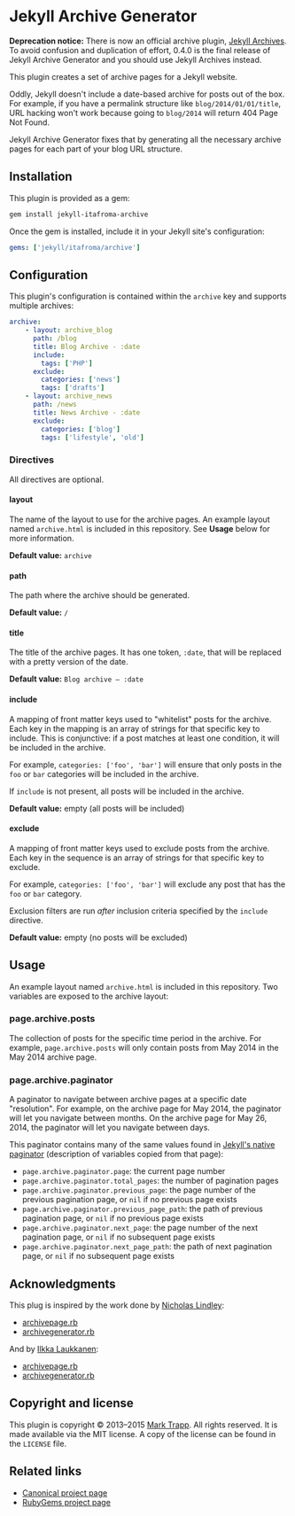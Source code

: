 # Jekyll Archive Generator

**Deprecation notice:** There is now an official archive plugin, [Jekyll Archives][1]. To avoid confusion and duplication of effort, 0.4.0 is the final release of Jekyll Archive Generator and you should use Jekyll Archives instead.

This plugin creates a set of archive pages for a Jekyll website.

Oddly, Jekyll doesn't include a date-based archive for posts out of the box. For example, if you have a permalink structure like `blog/2014/01/01/title`, URL hacking won't work because going to `blog/2014` will return 404 Page Not Found.

Jekyll Archive Generator fixes that by generating all the necessary archive pages for each part of your blog URL structure.

## Installation

This plugin is provided as a gem:

```sh
gem install jekyll-itafroma-archive
```

Once the gem is installed, include it in your Jekyll site's configuration:

```yaml
gems: ['jekyll/itafroma/archive']
```

## Configuration

This plugin's configuration is contained within the `archive` key and supports multiple archives:

```yaml
archive:
    - layout: archive_blog
      path: /blog
      title: Blog Archive - :date
      include:
        tags: ['PHP']
      exclude:
        categories: ['news']
        tags: ['drafts']
    - layout: archive_news
      path: /news
      title: News Archive - :date
      exclude:
        categories: ['blog']
        tags: ['lifestyle', 'old']
```

### Directives

All directives are optional.

#### layout

The name of the layout to use for the archive pages. An example layout named `archive.html` is included in this repository. See **Usage** below for more information.

**Default value:** `archive`

#### path

The path where the archive should be generated.

**Default value:** `/`

#### title

The title of the archive pages. It has one token, `:date`, that will be replaced with a pretty version of the date.

**Default value:** `Blog archive — :date`

#### include

A mapping of front matter keys used to "whitelist" posts for the archive. Each key in the mapping is an array of strings for that specific key to include. This is conjunctive: if a post matches at least one condition, it will be included in the archive.

For example, `categories: ['foo', 'bar']` will ensure that only posts in the `foo` or `bar` categories will be included in the archive.

If `include` is not present, all posts will be included in the archive.

**Default value:** empty (all posts will be included)

#### exclude

A mapping of front matter keys used to exclude posts from the archive. Each key in the sequence is an array of strings for that specific key to exclude. 

For example, `categories: ['foo', 'bar']` will exclude any post that has the `foo` or `bar` category.

Exclusion filters are run *after* inclusion criteria specified by the `include` directive.

**Default value:** empty (no posts will be excluded)

## Usage

An example layout named `archive.html` is included in this repository. Two variables are exposed to the archive layout:

### page.archive.posts

The collection of posts for the specific time period in the archive. For example, `page.archive.posts` will only contain posts from May 2014 in the May 2014 archive page.

### page.archive.paginator

A paginator to navigate between archive pages at a specific date "resolution". For example, on the archive page for May 2014, the paginator will let you navigate between months. On the archive page for May 26, 2014, the paginator will let you navigate between days.

This paginator contains many of the same values found in [Jekyll's native paginator][2] (description of variables copied from that page):

* `page.archive.paginator.page`: the current page number
* `page.archive.paginator.total_pages`: the number of pagination pages
* `page.archive.paginator.previous_page`: the page number of the previous pagination page, or `nil` if no previous page exists
* `page.archive.paginator.previous_page_path`: the path of previous pagination page, or `nil` if no previous page exists
* `page.archive.paginator.next_page`: the page number of the next pagination page, or `nil` if no subsequent page exists
* `page.archive.paginator.next_page_path`: the path of next pagination page, or `nil` if no subsequent page exists

## Acknowledgments

This plug is inspired by the work done by [Nicholas Lindley][3]:

* [archivepage.rb][4]
* [archivegenerator.rb][5]

And by [Ilkka Laukkanen][6]:

* [archivepage.rb][7]
* [archivegenerator.rb][8]

## Copyright and license

This plugin is copyright © 2013–2015 [Mark Trapp][9]. All rights reserved. It is made available via the MIT license. A copy of the license can be found in the `LICENSE` file.

## Related links

* [Canonical project page][10]
* [RubyGems project page][11]

[1]: https://github.com/jekyll/jekyll-archives "Jekyll Archives project page"
[2]: http://jekyllrb.com/docs/pagination/ "Jekyll Documentation — Pagination"
[3]: http://www.thisoneplace.com "Nicholas Lindley’s website"
[4]: https://gist.github.com/nlindley/6409441 "Nicholas Lindley’s archivegenerator.rb"
[5]: https://gist.github.com/nlindley/6409459 "Nicholas Lindley’s archivepage.rb"
[6]: http://ilkka.github.io "Ilkka Laukkanen’s website"
[7]: https://gist.github.com/ilkka/707909 "Ilkka Laukkanen’s archivegenerator.rb"
[8]: https://gist.github.com/ilkka/707020 "Ilkka Laukkanen’s archivepage.rb"
[9]: http://marktrapp.com "Mark Trapp’s website"
[10]: http://marktrapp.com/projects/jekyll-archive "jekyll-archive project page"
[11]: https://rubygems.org/gems/jekyll-itafroma-archive "RubyGems project page"

